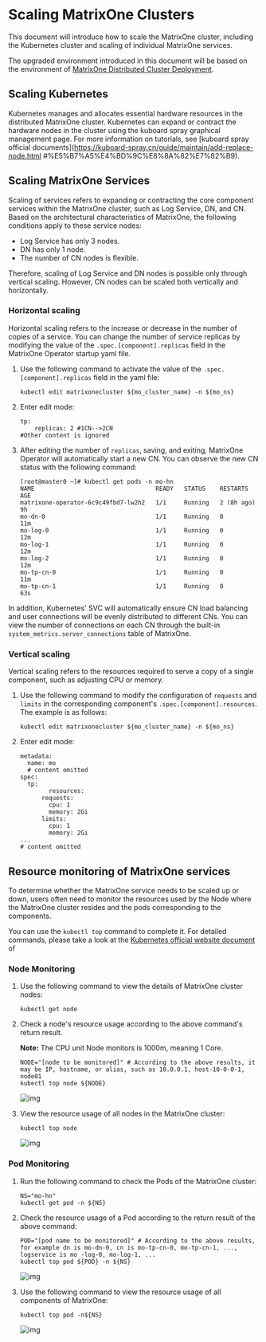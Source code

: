 # Scaling MatrixOne Clusters

This document will introduce how to scale the MatrixOne cluster, including the Kubernetes cluster and scaling of individual MatrixOne services.

The upgraded environment introduced in this document will be based on the environment of [MatrixOne Distributed Cluster Deployment](deploy-MatrixOne-cluster.md).

## Scaling Kubernetes

Kubernetes manages and allocates essential hardware resources in the distributed MatrixOne cluster. Kubernetes can expand or contract the hardware nodes in the cluster using the kuboard spray graphical management page. For more information on tutorials, see [kuboard spray official documents](https://kuboard-spray.cn/guide/maintain/add-replace-node.html #%E5%B7%A5%E4%BD%9C%E8%8A%82%E7%82%B9).

## Scaling MatrixOne Services

Scaling of services refers to expanding or contracting the core component services within the MatrixOne cluster, such as Log Service, DN, and CN. Based on the architectural characteristics of MatrixOne, the following conditions apply to these service nodes:

- Log Service has only 3 nodes.
- DN has only 1 node.
- The number of CN nodes is flexible.

Therefore, scaling of Log Service and DN nodes is possible only through vertical scaling. However, CN nodes can be scaled both vertically and horizontally.

### Horizontal scaling

Horizontal scaling refers to the increase or decrease in the number of copies of a service. You can change the number of service replicas by modifying the value of the `.spec.[component].replicas` field in the MatrixOne Operator startup yaml file.

1. Use the following command to activate the value of the `.spec.[component].replicas` field in the yaml file:

    ```
    kubectl edit matrixonecluster ${mo_cluster_name} -n ${mo_ns}
    ```

2. Enter edit mode:

    ```
    tp:
        replicas: 2 #1CN-->2CN
    #Other content is ignored
    ```

3. After editing the number of `replicas`, saving, and exiting, MatrixOne Operator will automatically start a new CN. You can observe the new CN status with the following command:

    ```
    [root@master0 ~]# kubectl get pods -n mo-hn      
    NAME                                  READY   STATUS    RESTARTS     AGE
    matrixone-operator-6c9c49fbd7-lw2h2   1/1     Running   2 (8h ago)   9h
    mo-dn-0                               1/1     Running   0            11m
    mo-log-0                              1/1     Running   0            12m
    mo-log-1                              1/1     Running   0            12m
    mo-log-2                              1/1     Running   0            12m
    mo-tp-cn-0                            1/1     Running   0            11m
    mo-tp-cn-1                            1/1     Running   0            63s
    ```

In addition, Kubernetes' SVC will automatically ensure CN load balancing and user connections will be evenly distributed to different CNs. You can view the number of connections on each CN through the built-in `system_metrics.server_connections` table of MatrixOne.

### Vertical scaling

Vertical scaling refers to the resources required to serve a copy of a single component, such as adjusting CPU or memory.

1. Use the following command to modify the configuration of `requests` and `limits` in the corresponding component's `.spec.[component].resources`. The example is as follows:

    ```
    kubectl edit matrixonecluster ${mo_cluster_name} -n ${mo_ns}
    ```

2. Enter edit mode:

    ```
    metadata:
      name: mo
      # content omitted
    spec:
      tp:
    		resources:
          requests:
            cpu: 1
            memory: 2Gi
          limits:
            cpu: 1
            memory: 2Gi
    ...
    # content omitted
    ```

## Resource monitoring of MatrixOne services

To determine whether the MatrixOne service needs to be scaled up or down, users often need to monitor the resources used by the Node where the MatrixOne cluster resides and the pods corresponding to the components.

You can use the `kubectl top` command to complete it. For detailed commands, please take a look at the [Kubernetes official website document](https://kubernetes.io/docs/reference/generated/kubectl/kubectl-commands#top) of

### Node Monitoring

1. Use the following command to view the details of MatrixOne cluster nodes:

    ```
    kubectl get node
    ```

2. Check a node's resource usage according to the above command's return result.

    __Note:__ The CPU unit Node monitors is 1000m, meaning 1 Core.

    ```
    NODE="[node to be monitored]" # According to the above results, it may be IP, hostname, or alias, such as 10.0.0.1, host-10-0-0-1, node01
    kubectl top node ${NODE}
    ```

    ![img](https://wdcdn.qpic.cn/MTY4ODg1NzQyNDQ2MjA3NQ_26882_o0_zGd-Bas_79VSn_1681273662?w=1136&h=424)

3. View the resource usage of all nodes in the MatrixOne cluster:

    ```
    kubectl top node
    ```

    ![img](https://wdcdn.qpic.cn/MTY4ODg1NzQyNDQ2MjA3NQ_262920_-FbamlYNvfA3MZ_Q_1681274050?w=1222&h=176)

### Pod Monitoring

1. Run the following command to check the Pods of the MatrixOne cluster:

    ```
    NS="mo-hn"
    kubectl get pod -n ${NS}
    ```

2. Check the resource usage of a Pod according to the return result of the above command:

    ```
    POD="[pod name to be monitored]" # According to the above results, for example dn is mo-dn-0, cn is mo-tp-cn-0, mo-tp-cn-1, ..., logservice is mo -log-0, mo-log-1, ...
    kubectl top pod ${POD} -n ${NS}
    ```

    ![img](https://wdcdn.qpic.cn/MTY4ODg1NzQyNDQ2MjA3NQ_868871_vHRDl2Xto4ZMN6S4_1681273933?w=1372&h=594)

3. Use the following command to view the resource usage of all components of MatrixOne:
    ```
    kubectl top pod -n${NS}
    ```

    ![img](https://wdcdn.qpic.cn/MTY4ODg1NzQyNDQ2MjA3NQ_855850_Otf-sCx5KPZhaprO_1681274035?w=1274&h=384)
